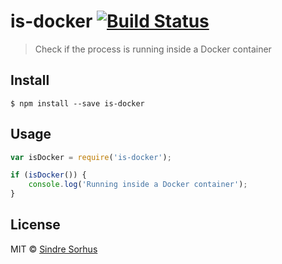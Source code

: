 # is-docker [![Build Status](https://travis-ci.org/sindresorhus/is-docker.svg?branch=master)](https://travis-ci.org/sindresorhus/is-docker)

> Check if the process is running inside a Docker container


## Install

```
$ npm install --save is-docker
```


## Usage

```js
var isDocker = require('is-docker');

if (isDocker()) {
	console.log('Running inside a Docker container');
}
```


## License

MIT © [Sindre Sorhus](http://sindresorhus.com)
